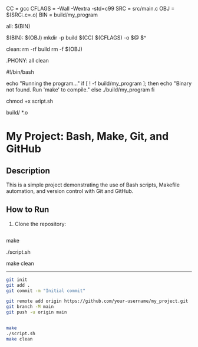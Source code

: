 CC = gcc
CFLAGS = -Wall -Wextra -std=c99
SRC = src/main.c
OBJ = $(SRC:.c=.o)
BIN = build/my_program

all: $(BIN)

$(BIN): $(OBJ)
	mkdir -p build
	$(CC) $(CFLAGS) -o $@ $^

clean:
	rm -rf build
	rm -f $(OBJ)

.PHONY: all clean

#!/bin/bash

echo "Running the program..."
if [ ! -f build/my_program ]; then
    echo "Binary not found. Run 'make' to compile."
else
    ./build/my_program
fi

chmod +x script.sh

build/
*.o

# My Project: Bash, Make, Git, and GitHub

## Description
This is a simple project demonstrating the use of Bash scripts, Makefile automation, and version control with Git and GitHub.

## How to Run
1. Clone the repository:
   ```bash

 make

 ./script.sh


make clean



---


   ```bash
   git init
   git add .
   git commit -m "Initial commit"

git remote add origin https://github.com/your-username/my_project.git
git branch -M main
git push -u origin main


make
./script.sh
make clean

  


